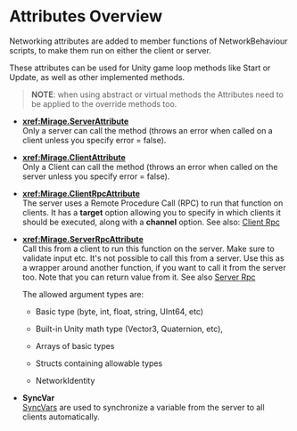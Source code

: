 # Attributes Overview

Networking attributes are added to member functions of NetworkBehaviour scripts, to make them run on either the client or server.

These attributes can be used for Unity game loop methods like Start or Update, as well as other implemented methods.

> **NOTE**: when using abstract or virtual methods the Attributes need to be applied to the override methods too.

-   **<xref:Mirage.ServerAttribute>**  
    Only a server can call the method (throws an error when called on a client unless you specify error = false).
-   **<xref:Mirage.ClientAttribute>**  
    Only a Client can call the method (throws an error when called on the server unless you specify error = false).
-   **<xref:Mirage.ClientRpcAttribute>**  
    The server uses a Remote Procedure Call (RPC) to run that function on clients. It has a **target** option allowing you to specify in which clients it should be executed, along with a **channel** option. See also: [Client Rpc](./RemoteCalls/ClientRpc.md)
-   **<xref:Mirage.ServerRpcAttribute>**  
    Call this from a client to run this function on the server. Make sure to validate input etc. It's not possible to call this from a server. Use this as a wrapper around another function, if you want to call it from the server too. Note that you can return value from it. See also [Server Rpc](./RemoteCalls/ServerRpc.md)
    
    The allowed argument types are:

    -   Basic type (byte, int, float, string, UInt64, etc)

    -   Built-in Unity math type (Vector3, Quaternion, etc),

    -   Arrays of basic types

    -   Structs containing allowable types

    -   NetworkIdentity

-   **SyncVar**  
    [SyncVars](Sync/SyncVars.md) are used to synchronize a variable from the server to all clients automatically.